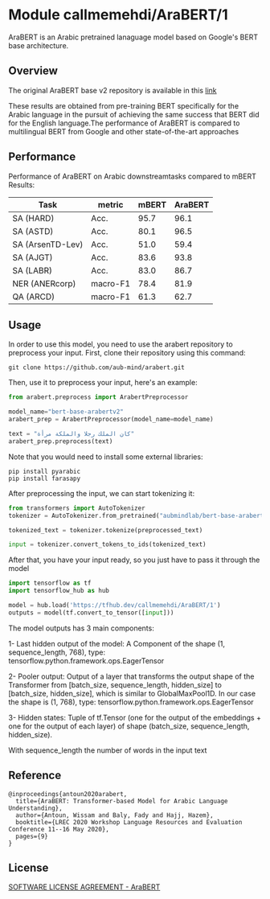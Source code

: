# Module callmemehdi/AraBERT/1

AraBERT is an Arabic pretrained lanaguage model based on Google's BERT base architecture.

<!-- asset-path: https://gsoctfarabert.web.app/arabert.tar.gz -->
<!-- task: text-embedding -->
<!-- fine-tunable: true -->
<!-- format: saved_model_2 -->
<!-- license: custom -->

## Overview

The original AraBERT base v2 repository is available in this [link](https://huggingface.co/aubmindlab/bert-base-arabertv2)

These results are obtained from pre-training BERT specifically for the Arabic language in the pursuit of achieving the same success that BERT did for the English language.The performance of AraBERT is compared to multilingual BERT from Google and other state-of-the-art approaches

## Performance

Performance of AraBERT on Arabic downstreamtasks compared to mBERT
Results:

 Task | metric | mBERT | AraBERT
------|--------|------ | -------
SA (HARD)        | Acc.   | 95.7  | 96.1
SA (ASTD)        | Acc.   | 80.1  | 96.5
SA (ArsenTD-Lev) | Acc.   | 51.0  | 59.4
SA (AJGT)        | Acc.   | 83.6  | 93.8
SA (LABR)        | Acc.   | 83.0  | 86.7
NER (ANERcorp) | macro-F1   | 78.4  | 81.9
QA (ARCD) | macro-F1   | 61.3  | 62.7


## Usage

In order to use this model, you need to use the arabert repository to preprocess your input.
First, clone their repository using this command:
```shell
git clone https://github.com/aub-mind/arabert.git
```
Then, use it to preprocess your input, here's an example:

```python
from arabert.preprocess import ArabertPreprocessor

model_name="bert-base-arabertv2"
arabert_prep = ArabertPreprocessor(model_name=model_name)

text = "كان الملك رجلا والملكة مرأة"
arabert_prep.preprocess(text)
```
Note that you would need to install some external libraries:
```shell
pip install pyarabic
pip install farasapy
```
After preprocessing the input, we can start tokenizing it:

```python
from transformers import AutoTokenizer
tokenizer = AutoTokenizer.from_pretrained("aubmindlab/bert-base-arabertv2")

tokenized_text = tokenizer.tokenize(preprocessed_text)

input = tokenizer.convert_tokens_to_ids(tokenized_text)
```
After that, you have your input ready, so you just have to pass it through the model

```python
import tensorflow as tf
import tensorflow_hub as hub

model = hub.load('https://tfhub.dev/callmemehdi/AraBERT/1')
outputs = model(tf.convert_to_tensor([input]))

```
The model outputs has 3 main components:

  1- Last hidden output of the model: A Component of the shape (1, sequence_length, 768), type: tensorflow.python.framework.ops.EagerTensor

  2- Pooler output: Output of a layer that transforms the output shape of the Transformer from [batch_size, sequence_length, hidden_size] to [batch_size, hidden_size], which is similar to GlobalMaxPool1D. In our case the shape is (1, 768), type: tensorflow.python.framework.ops.EagerTensor

  3- Hidden states: Tuple of tf.Tensor (one for the output of the embeddings + one for the output of each layer) of shape (batch_size, sequence_length, hidden_size).

With sequence_length the number of words in the input text



## Reference

```
@inproceedings{antoun2020arabert,
  title={AraBERT: Transformer-based Model for Arabic Language Understanding},
  author={Antoun, Wissam and Baly, Fady and Hajj, Hazem},
  booktitle={LREC 2020 Workshop Language Resources and Evaluation Conference 11--16 May 2020},
  pages={9}
}
```

## License

[SOFTWARE LICENSE AGREEMENT - AraBERT](https://github.com/aub-mind/arabert/blob/master/arabert/LICENSE)

